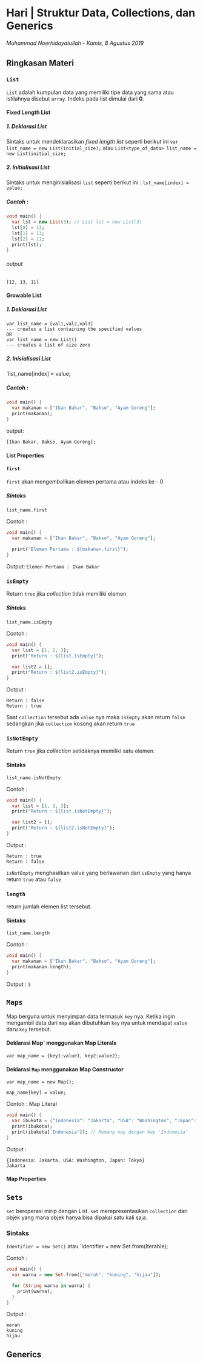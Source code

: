 # Hari | Struktur Data, Collections, dan Generics

###### Muhammad Noerhidayatullah - Kamis, 8 Agustus 2019

## Ringkasan Materi

### `List`

`List` adalah kumpulan data yang memiliki tipe data yang sama atau istilahnya disebut `array`.
Indeks pada list dimulai dari **0**.

#### Fixed Length List

##### 1. Deklarasi List

Sintaks untuk mendeklarasikan _fixed length list_ seperti berikut ini
`var list_name = new List(initial_size);`
atau
`List<type_of_data> list_name = new List(initial_size;`

##### 2. Initialisasi List

Sintaks untuk menginisialisasi `list` seperti berikut ini :
`lst_name[index] = value;`

##### Contoh :

```dart
void main() {
  var lst = new List(3); // List lst = new List(3)
  lst[0] = 12;
  lst[1] = 13;
  lst[2] = 11;
  print(lst);
}

```

###### output

`[12, 13, 11]`

#### Growable List

##### 1. Deklarasi List

```
var list_name = [val1,val2,val3]
--- creates a list containing the specified values
OR
var list_name = new List()
--- creates a list of size zero
```

##### 2. Inisialisasi List

`list_name[index] = value;

##### Contoh :

```dart
void main() {
  var makanan = ["Ikan Bakar", "Bakso", "Ayam Goreng"];
  print(makanan);
}

```

output:

```dart
[Ikan Bakar, Bakso, Ayam Goreng];
```

#### List Properties

#### `first`

`first` akan mengembalikan elemen pertama atau indeks ke - 0

##### Sintaks

`list_name.first`

Contoh :

```dart
void main() {
  var makanan = ["Ikan Bakar", "Bakso", "Ayam Goreng"];

  print("Elemen Pertama : ${makanan.first}");
}

```

Output:
`Elemen Pertama : Ikan Bakar`

### `isEmpty`

Return `true` jika _collection_ tidak memiliki elemen

##### Sintaks

`list_name.isEmpty`

Contoh :

```dart
void main() {
  var list = [1, 2, 3];
  print("Return : ${list.isEmpty}");

  var list2 = [];
  print("Return : ${list2.isEmpty}");
}

```

Output :

```
Return : false
Return : true

```

Saat `collection` tersebut ada `value` nya maka `isEmpty` akan return `false` sedangkan jika `collection` kosong akan return `true`

### `isNotEmpty`

Return `true` jika _collection_ setidaknya memiliki satu elemen.

#### Sintaks

`list_name.isNotEmpty`

Contoh :

```dart
void main() {
  var list = [1, 2, 3];
  print("Return : ${list.isNotEmpty}");

  var list2 = [];
  print("Return : ${list2.isNotEmpty}");
}

```

Output :

```
Return : true
Return : false
```

`isNotEmpty` menghasilkan value yang berlawanan dari `isEmpty` yang hanya return `true` atau `false`

### `length`

return jumlah elemen list tersebut.

#### Sintaks

`list_name.length`

Contoh :

```dart
void main() {
  var makanan = ["Ikan Bakar", "Bakso", "Ayam Goreng"];
  print(makanan.length);
}
```

Output :
`3`

## `Maps`

Map berguna untuk menyimpan data termasuk `key` nya.
Ketika ingin mengambil data dari `map` akan dibutuhkan `key` nya untuk mendapat `value` daru `key` tersebut.

#### Deklarasi Map` menggunakan Map Literals

`var map_name = {key1:value1, key2:value2};`

#### Deklarasi `Map` menggunakan Map Constructor

```
var map_name = new Map();

map_name[key] = value;
```

Contoh : Map Literal

```dart
void main() {
  var ibukota = {"Indonesia": "Jakarta", "USA": "Washington", "Japan": "Tokyo"};
  print(ibukota);
  print(ibukota['Indonesia']); // Memang map dengan key 'Indonesia'
}

```

Output :

```
{Indonesia: Jakarta, USA: Washington, Japan: Tokyo}
Jakarta
```

#### Map Properties

## `Sets`

`set` beroperasi mirip dengan List. `set` merepresentasikan `collection` dari objek yang mana objek hanya bisa dipakai satu kali saja.

### Sintaks

`Identifier = new Set()`
atau
`Identifier = new Set.from(Iterable);

Contoh :

```dart
void main() {
  var warna = new Set.from(["merah", "kuning", "hijau"]);

  for (String warna in warna) {
    print(warna);
  }
}

```

Output :

```
merah
kuning
hijau
```

## Generics
